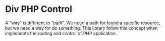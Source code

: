 ﻿# Div PHP Control

A "way" is different to "path". We need a path for found 
a specific resource, but we need a way for do something. 
This library follow this concept when implements the 
routing and control of PHP application.